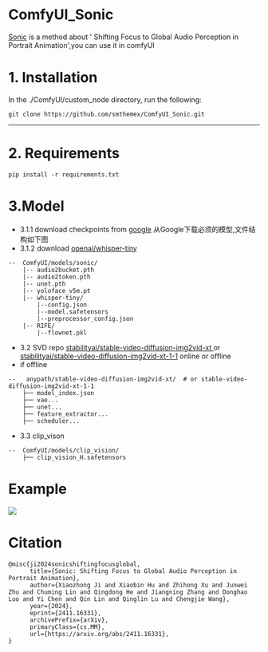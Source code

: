 # ComfyUI_Sonic
[Sonic](https://github.com/jixiaozhong/Sonic) is a method about ' Shifting Focus to Global Audio Perception in Portrait Animation',you can use it in comfyUI

# 1. Installation

In the ./ComfyUI/custom_node directory, run the following:   
```
git clone https://github.com/smthemex/ComfyUI_Sonic.git
```
---

# 2. Requirements  

```
pip install -r requirements.txt
```

# 3.Model
* 3.1.1 download  checkpoints  from [google](https://drive.google.com/drive/folders/1oe8VTPUy0-MHHW2a_NJ1F8xL-0VN5G7W) 从Google下载必须的模型,文件结构如下图
* 3.1.2 download [openai/whisper-tiny](https://huggingface.co/openai/whisper-tiny/tree/main)
```
--  ComfyUI/models/sonic/
    |-- audio2bucket.pth
    |-- audio2token.pth
    |-- unet.pth
    |-- yoloface_v5m.pt
    |-- whisper-tiny/
        |--config.json
        |--model.safetensors
        |--preprocessor_config.json
    |-- RIFE/
        |--flownet.pkl
```
*  3.2 SVD repo [stabilityai/stable-video-diffusion-img2vid-xt
](https://huggingface.co/stabilityai/stable-video-diffusion-img2vid-xt)  or [stabilityai/stable-video-diffusion-img2vid-xt-1-1](https://huggingface.co/stabilityai/stable-video-diffusion-img2vid-xt-1-1) online or offline   
* if offline
```
--   anypath/stable-video-diffusion-img2vid-xt/  # or stable-video-diffusion-img2vid-xt-1-1 
    ├── model_index.json
    ├── vae...
    ├── unet...
    ├── feature_extractor...
    ├── scheduler...
```
* 3.3 clip_vison
```
--  ComfyUI/models/clip_vision/
    ├── clip_vision_H.safetensors  
```

# Example
![](https://github.com/smthemex/ComfyUI_Sonic/blob/main/example.png)


# Citation
```
@misc{ji2024sonicshiftingfocusglobal,
      title={Sonic: Shifting Focus to Global Audio Perception in Portrait Animation}, 
      author={Xiaozhong Ji and Xiaobin Hu and Zhihong Xu and Junwei Zhu and Chuming Lin and Qingdong He and Jiangning Zhang and Donghao Luo and Yi Chen and Qin Lin and Qinglin Lu and Chengjie Wang},
      year={2024},
      eprint={2411.16331},
      archivePrefix={arXiv},
      primaryClass={cs.MM},
      url={https://arxiv.org/abs/2411.16331}, 
}
```
